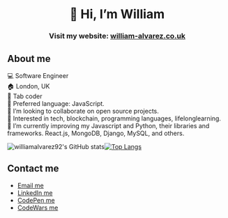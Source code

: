 <div align="center">
  
# 👋 Hi, I’m William

</div>

<div align="center">
  
### Visit my website: <a href="https://william-alvarez.co.uk/">william-alvarez.co.uk</a>
</div>

## About me
  💻 Software Engineer</br>
  🏠 London, UK</br>
  🎹 Tab coder</br>
  🤖 Preferred language: JavaScript.</br>
  💞️ I’m looking to collaborate on open source projects.</br>
  👀 Interested in tech, blockchain, programming languages, lifelonglearning.</br>
  🌱 I’m currently improving my Javascript and Python, their libraries and frameworks. React.js, MongoDB, Django, MySQL, and others.</br>

![williamalvarez92's GitHub stats](https://github-readme-stats.vercel.app/api?username=williamalvarez92&show_icons=true&layout=compact&theme=github_dark)[![Top Langs](https://github-readme-stats.vercel.app/api/top-langs/?username=williamalvarez92&layout=compact&theme=github_dark)](https://github.com/williamalvarez92/github-readme-stats)

## Contact me

- <a href="mailto:williamalvarez672@gmail.com" target="_blank"> Email me </a>
- <a href="https://www.linkedin.com/in/williamalvarez92/" target="_blank"> LinkedIn me </a>
- <a href="https://codepen.io/williamalvarez92" target="_blank"> CodePen me </a>
- <a href="https://www.codewars.com/users/williamalvarez92" target="_blank"> CodeWars me </a>

